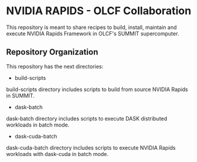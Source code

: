 # NVIDIA RAPIDS - OLCF Collaboration

This repository is meant to share recipes to build, install, maintain and execute NVIDIA Rapids Framework in OLCF's SUMMIT
supercomputer.

## Repository Organization

This repository has the next directories:

- build-scripts

build-scripts directory includes scripts to build from source NVIDIA Rapids in SUMMIT.

- dask-batch

dask-batch directory includes scripts to execute DASK distributed workloads in batch mode.

- dask-cuda-batch

dask-cuda-batch directory  includes scripts to execute NVIDIA Rapids workloads with dask-cuda in batch mode.


